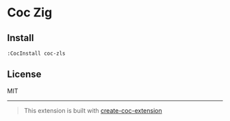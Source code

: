 # Coc Zig

## Install

`:CocInstall coc-zls`

## License

MIT

---

> This extension is built with [create-coc-extension](https://github.com/fannheyward/create-coc-extension)
